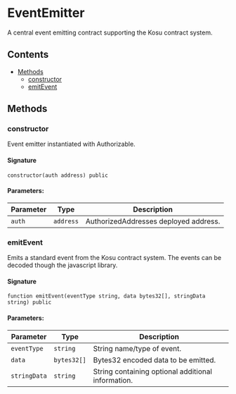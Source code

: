 # EventEmitter

A central event emitting contract supporting the Kosu contract system.

## Contents

-   [Methods](undefined)
    -   [constructor](#constructor)
    -   [emitEvent](#emitevent)

## Methods

### constructor

Event emitter instantiated with Authorizable.

#### Signature

```solidity
constructor(auth address) public
```

#### Parameters:

| Parameter | Type      | Description                           |
| --------- | --------- | ------------------------------------- |
| `auth`    | `address` | AuthorizedAddresses deployed address. |

### emitEvent

Emits a standard event from the Kosu contract system. The events can be decoded though the javascript library.

#### Signature

```solidity
function emitEvent(eventType string, data bytes32[], stringData string) public
```

#### Parameters:

| Parameter    | Type        | Description                                        |
| ------------ | ----------- | -------------------------------------------------- |
| `eventType`  | `string`    | String name/type of event.                         |
| `data`       | `bytes32[]` | Bytes32 encoded data to be emitted.                |
| `stringData` | `string`    | String containing optional additional information. |
